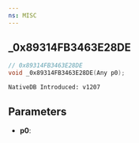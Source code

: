 ```yaml
---
ns: MISC
---
```

## _0x89314FB3463E28DE

```c
// 0x89314FB3463E28DE
void _0x89314FB3463E28DE(Any p0);
```

```
NativeDB Introduced: v1207
```

## Parameters
* **p0**:

